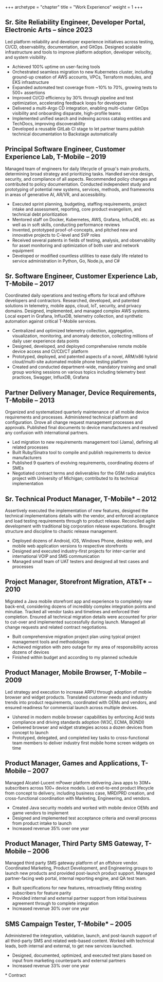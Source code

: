 +++
archetype = "chapter"
title = "Work Experience"
weight = 1
+++

## Sr. Site Reliability Engineer, Developer Portal, Electronic Arts – since 2023
Led platform reliability and developer experience initiatives across testing, CI/CD, observability, documentation, and GitOps. Designed scalable infrastructure and tools to improve platform adoption, developer velocity, and system visibility.
* Achieved 100% uptime on user-facing tools
* Orchestrated seamless migration to new Kubernetes cluster, including ground-up creation of AWS accounts, VPCs, Terraform modules, and EKS infrastructure
* Expanded automated test coverage from ~10% to 70%, growing tests to 500+ assertions
* Improved CI/CD efficiency by 30% through pipeline and test optimization, accelerating feedback loops for developers
* Delivered a multi-Argo CD integration, enabling multi-cluster GitOps visibility and onboarding disparate, high-profile teams
* Implemented unified search and indexing across catalog entities and TechDocs, improving discoverability
* Developed a reusable GitLab CI stage to let partner teams publish technical documentation to Backstage automatically


## Principal Software Engineer, Customer Experience Lab, T-Mobile – 2019
Managed team of engineers for daily lifecycle of group's main products, determining broad strategy and prioritizing tasks. Handled service design, security, and compliance of all aspects. Recommended policy changes and contributed to policy documentation. Conducted independent study and prototyping of potential new systems, services, methods, and frameworks in areas of generative AI, AR/VR, and accessibility.
* Executed sprint planning, budgeting, staffing requirements, project intake and assessment, reporting, core product evangelism, and technical debt prioritization
* Mentored staff on Docker, Kubernetes, AWS, Grafana, InfluxDB, etc. as well as in soft skills, conducting performance reviews
* Invented, prototyped proof-of-concepts, and pitched new and innovative projects to C-level and SVP roles
* Received several patents in fields of testing, analysis, and observability for asset monitoring and optimization of both user and network equipment
* Developed or modified countless utilities to ease daily life related to service administration in Python, Go, Node.js, and C#

## Sr. Software Engineer, Customer Experience Lab, T-Mobile – 2017
Coordinated daily operations and testing efforts for local and offshore developers and contractors. Researched, developed, and patented solutions in telemetry, mobile apps, cloud, IoT, security, and privacy domains. Designed, implemented, and managed complex AWS systems. Local expert in Grafana, InfluxDB, telemetry collection, and synthetic automation against critical T-Mobile services.
* Centralized and optimized telemetry collection, aggregation, visualization, monitoring, and anomaly detection, collecting millions of daily user experience data points
* Designed, developed, and deployed comprehensive remote mobile device access and CI/CD/CT platform
* Prototyped, deployed, and patented aspects of a novel, ARM/x86 hybrid cloud/multi-site automated mobile phone testing platform
* Created and conducted department-wide, mandatory training and small group working sessions on various topics including telemetry best practices, Swagger, InfluxDB, Grafana

## Partner Delivery Manager, Device Requirements, T-Mobile – 2013
Organized and systematized quarterly maintenance of all mobile device requirements and processes. Administered technical platform and configuration. Drove all change request management processes and approvals. Published final documents to device manufacturers and resolved any confusion with international partners.
* Led migration to new requirements management tool (Jama), defining all related processes
* Built Ruby/Sinatra tool to compile and publish requirements to device manufacturers
* Published 9 quarters of evolving requirements, coordinating dozens of SMEs
* Negotiated contract terms and deliverables for the GSM radio analytics project with University of Michigan; contributed to its technical implementation

## Sr. Technical Product Manager, T-Mobile* – 2012
Assertively executed the implementation of new features, designed the technical implementations details with the vendor, and enforced acceptance and load testing requirements through to product release. Reconciled agile development with traditional big corporation release expectations. Brought structure and discipline to chaotic release management.
* Deployed dozens of Android, iOS, Windows Phone, desktop web, and mobile web application versions to respective storefronts
* Designed and executed industry-first projects for inter-carrier and international VOIP and SMS communication
* Managed small team of UAT testers and designed all test cases and processes

## Project Manager, Storefront Migration, AT&T* – 2010
Migrated a Java mobile storefront app and experience to completely new back-end, considering dozens of incredibly complex integration points and minutiae. Tracked all vendor tasks and timelines and enforced their completion. Ensured all technical migration details were accounted for prior to cut-over and implemented successfully during launch. Managed all change requests and related contract negotiations.
* Built comprehensive migration project plan using typical project management tools and methodologies
* Achieved migration with zero outage for my area of responsibility across dozens of devices
* Finished within budget and according to my planned schedule

## Product Manager, Mobile Browser, T-Mobile – 2009
Led strategy and execution to increase ARPU through adoption of mobile browser and widget products. Translated customer needs and industry trends into product requirements, coordinated with OEMs and vendors, and ensured readiness for commercial launch across multiple devices.
* Ushered in modern mobile browser capabilities by enforcing Acid tests compliance and driving standards adoption (W3C, ECMA, BONDI)
* Delivered browser and widget strategies across a dozen devices from concept to launch
* Prototyped, delegated, and completed key tasks to cross-functional team members to deliver industry first mobile home screen widgets on time

## Product Manager, Games and Applications, T-Mobile – 2007
Managed Alcatel-Lucent mPower platform delivering Java apps to 30M+ subscribers across 100+ device models. Led end-to-end product lifecycle from concept to delivery, including business case, MRD/PRD creation, and cross-functional coordination with Marketing, Engineering, and vendors.
* Created Java security models and worked with mobile device OEMs and game vendors to implement
* Designed and implemented test acceptance criteria and overall process from product intake to launch
* Increased revenue 35% over one year

## Product Manager, Third Party SMS Gateway, T-Mobile – 2006
Managed third party SMS gateway platform of an offshore vendor. Coordinated Marketing, Product Development, and Engineering groups to launch new products and provided post-launch product support. Managed partner-facing web portal, internal reporting engine, and QA test team.
* Built specifications for new features, retroactively fitting existing subscribers for feature parity
* Provided internal and external partner support from initial business agreement through to complete integration
* Increased revenue 30% over one year

## SMS Campaign Tester, T-Mobile* – 2005
Administered the integration, validation, launch, and post-launch support of all third-party SMS and related web-based content. Worked with technical leads, both internal and external, to get new services launched.
* Designed, documented, optimized, and executed test plans based on input from marketing counterparts and external partners
* Increased revenue 33% over one year

\* Contract

